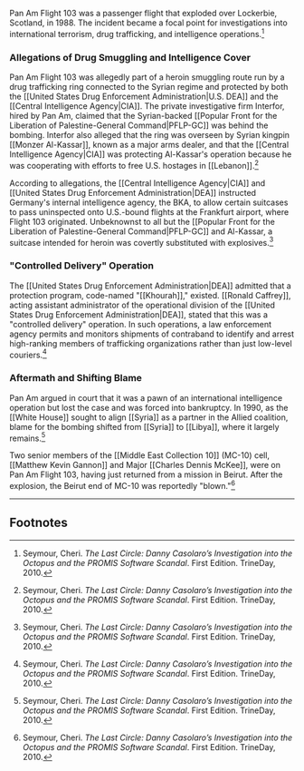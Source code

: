 Pan Am Flight 103 was a passenger flight that exploded over Lockerbie, Scotland, in 1988. The incident became a focal point for investigations into international terrorism, drug trafficking, and intelligence operations.[^1]

### Allegations of Drug Smuggling and Intelligence Cover

Pan Am Flight 103 was allegedly part of a heroin smuggling route run by a drug trafficking ring connected to the Syrian regime and protected by both the [[United States Drug Enforcement Administration|U.S. DEA]] and the [[Central Intelligence Agency|CIA]]. The private investigative firm Interfor, hired by Pan Am, claimed that the Syrian-backed [[Popular Front for the Liberation of Palestine-General Command|PFLP-GC]] was behind the bombing. Interfor also alleged that the ring was overseen by Syrian kingpin [[Monzer Al-Kassar]], known as a major arms dealer, and that the [[Central Intelligence Agency|CIA]] was protecting Al-Kassar's operation because he was cooperating with efforts to free U.S. hostages in [[Lebanon]].[^1]

According to allegations, the [[Central Intelligence Agency|CIA]] and [[United States Drug Enforcement Administration|DEA]] instructed Germany's internal intelligence agency, the BKA, to allow certain suitcases to pass uninspected onto U.S.-bound flights at the Frankfurt airport, where Flight 103 originated. Unbeknownst to all but the [[Popular Front for the Liberation of Palestine-General Command|PFLP-GC]] and Al-Kassar, a suitcase intended for heroin was covertly substituted with explosives.[^1]

### "Controlled Delivery" Operation

The [[United States Drug Enforcement Administration|DEA]] admitted that a protection program, code-named "[[Khourah]]," existed. [[Ronald Caffrey]], acting assistant administrator of the operational division of the [[United States Drug Enforcement Administration|DEA]], stated that this was a "controlled delivery" operation. In such operations, a law enforcement agency permits and monitors shipments of contraband to identify and arrest high-ranking members of trafficking organizations rather than just low-level couriers.[^1]

### Aftermath and Shifting Blame

Pan Am argued in court that it was a pawn of an international intelligence operation but lost the case and was forced into bankruptcy. In 1990, as the [[White House]] sought to align [[Syria]] as a partner in the Allied coalition, blame for the bombing shifted from [[Syria]] to [[Libya]], where it largely remains.[^1]

Two senior members of the [[Middle East Collection 10]] (MC-10) cell, [[Matthew Kevin Gannon]] and Major [[Charles Dennis McKee]], were on Pan Am Flight 103, having just returned from a mission in Beirut. After the explosion, the Beirut end of MC-10 was reportedly "blown."[^1]

---
## Footnotes

[^1]: Seymour, Cheri. *The Last Circle: Danny Casolaro’s Investigation into the Octopus and the PROMIS Software Scandal*. First Edition. TrineDay, 2010.